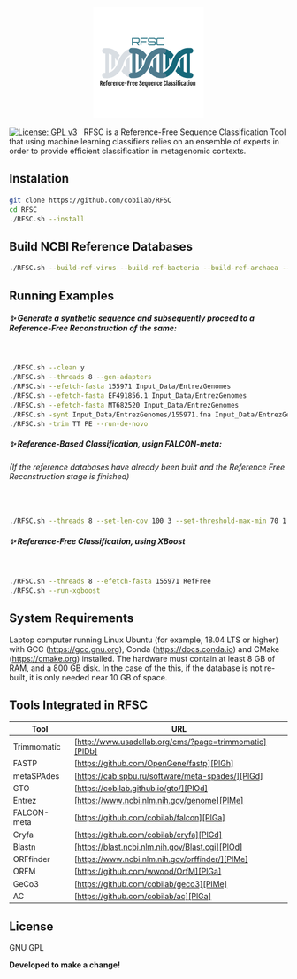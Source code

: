<p align="center"> <img src="Logo.png"> </p>


[![License: GPL v3](https://img.shields.io/badge/License-GPL%20v3-blue.svg)](LICENSE)
&nbsp;
RFSC is a Reference-Free Sequence Classification Tool that using machine learning classifiers relies on an ensemble of experts in order to provide efficient classification in metagenomic contexts.

## Instalation

```sh
git clone https://github.com/cobilab/RFSC
cd RFSC
./RFSC.sh --install
```

## Build NCBI Reference Databases

```sh
./RFSC.sh --build-ref-virus --build-ref-bacteria --build-ref-archaea --build-ref-protozoa \ --build-ref-fungi --build-ref-plant --build-ref-mitochondrial --build-ref-plastid
```

## Running Examples

##### ✨ Generate a synthetic sequence and subsequently proceed to a Reference-Free Reconstruction of the same:
&nbsp;
```sh
./RFSC.sh --clean y
./RFSC.sh --threads 8 --gen-adapters
./RFSC.sh --efetch-fasta 155971 Input_Data/EntrezGenomes 
./RFSC.sh --efetch-fasta EF491856.1 Input_Data/EntrezGenomes 
./RFSC.sh --efetch-fasta MT682520 Input_Data/EntrezGenomes
./RFSC.sh -synt Input_Data/EntrezGenomes/155971.fna Input_Data/EntrezGenomes/EF491856.1.fna Input_Data/EntrezGenomes/MT682520.fna
./RFSC.sh -trim TT PE --run-de-novo
```

##### ✨ Reference-Based Classification, usign FALCON-meta:
###### (If the reference databases have already been built and the Reference Free Reconstruction stage is finished)
&nbsp;
```sh
./RFSC.sh --threads 8 --set-len-cov 100 3 --set-threshold-max-min 70 1 --run-falcon SO Viral
```


##### ✨ Reference-Free Classification, using XBoost 
&nbsp;
```sh
./RFSC.sh --threads 8 --efetch-fasta 155971 RefFree
./RFSC.sh --run-xgboost
```

## System Requirements

Laptop computer running Linux Ubuntu (for example, 18.04 LTS or higher) with GCC (https://gcc.gnu.org), Conda (https://docs.conda.io) and CMake (https://cmake.org) installed. The hardware must contain at least 8 GB of RAM, and a 800 GB disk. In the case of the this, if the database is not re-built, it is only needed near 10 GB of space.

## Tools Integrated in RFSC

| Tool | URL |
| ------ | ------ |
| Trimmomatic | [http://www.usadellab.org/cms/?page=trimmomatic][PlDb] |
| FASTP | [https://github.com/OpenGene/fastp][PlGh] |
| metaSPAdes | [https://cab.spbu.ru/software/meta-spades/][PlGd] |
| GTO | [https://cobilab.github.io/gto/][PlOd] |
| Entrez | [https://www.ncbi.nlm.nih.gov/genome][PlMe] |
| FALCON-meta | [https://github.com/cobilab/falcon][PlGa] |
| Cryfa | [https://github.com/cobilab/cryfa][PlGd] |
| Blastn | [https://blast.ncbi.nlm.nih.gov/Blast.cgi][PlOd] |
| ORFfinder | [https://www.ncbi.nlm.nih.gov/orffinder/][PlMe] |
| ORFM | [https://github.com/wwood/OrfM][PlGa] |
| GeCo3 | [https://github.com/cobilab/geco3][PlMe] |
| AC | [https://github.com/cobilab/ac][PlGa] |

## License

GNU GPL

**Developed to make a change!**

[//]: # (These are reference links used in the body of this note and get stripped out when the markdown processor does its job. There is no need to format nicely because it shouldn't be seen. Thanks SO - http://stackoverflow.com/questions/4823468/store-comments-in-markdown-syntax)

   [dill]: <https://github.com/joemccann/dillinger>
   [git-repo-url]: <https://github.com/joemccann/dillinger.git>
   [john gruber]: <http://daringfireball.net>
   [df1]: <http://daringfireball.net/projects/markdown/>
   [markdown-it]: <https://github.com/markdown-it/markdown-it>
   [Ace Editor]: <http://ace.ajax.org>
   [node.js]: <http://nodejs.org>
   [Twitter Bootstrap]: <http://twitter.github.com/bootstrap/>
   [jQuery]: <http://jquery.com>
   [@tjholowaychuk]: <http://twitter.com/tjholowaychuk>
   [express]: <http://expressjs.com>
   [AngularJS]: <http://angularjs.org>
   [Gulp]: <http://gulpjs.com>

   [PlDb]: <https://github.com/joemccann/dillinger/tree/master/plugins/dropbox/README.md>
   [PlGh]: <https://github.com/joemccann/dillinger/tree/master/plugins/github/README.md>
   [PlGd]: <https://github.com/joemccann/dillinger/tree/master/plugins/googledrive/README.md>
   [PlOd]: <https://github.com/joemccann/dillinger/tree/master/plugins/onedrive/README.md>
   [PlMe]: <https://github.com/joemccann/dillinger/tree/master/plugins/medium/README.md>
   [PlGa]: <https://github.com/RahulHP/dillinger/blob/master/plugins/googleanalytics/README.md>

